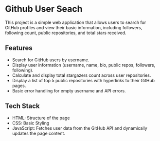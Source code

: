 # Github User Seach

This project is a simple web application that allows users to search for GitHub profiles and view their basic information, including followers, following count, public repositories, and total stars received.

## Features

- Search for GitHub users by username.
- Display user information (username, name, bio, public repos, followers, following).
- Calculate and display total stargazers count across user repositories.
- Display a list of top 5 public repositories with hyperlinks to their GitHub pages.
- Basic error handling for empty username and API errors.

## Tech Stack

- HTML: Structure of the page
- CSS: Basic Styling
- JavaScript: Fetches user data from the GitHub API and dynamically updates the page content.
